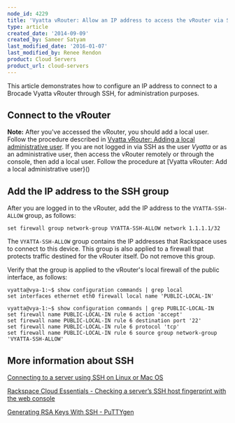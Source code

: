 ```yaml
---
node_id: 4229
title: 'Vyatta vRouter: Allow an IP address to access the vRouter via SSH'
type: article
created_date: '2014-09-09'
created_by: Sameer Satyam
last_modified_date: '2016-01-07'
last_modified_by: Renee Rendon
product: Cloud Servers
product_url: cloud-servers
---
```


This article demonstrates how to configure an IP address to connect to a Brocade Vyatta vRouter through SSH, for administration purposes.

## Connect to the vRouter

**Note:** After you've accessed the vRouter, you should add a local user. Follow the procedure described in [Vyatta vRouter: Adding a local administrative user](/how-to/vyatta-vrouter-add-a-local-administrative-user). If you are not logged in via SSH as the user *Vyatta* or as an administrative user, then access the vRouter remotely or through the console, then add a local user. Follow the procedure at [Vyatta vRouter: Add a local administrative user}()


## Add the IP address to the SSH group

After you are logged in to the vRouter, add the IP address to the <code>VYATTA-SSH-ALLOW</code> group, as follows:

    set firewall group network-group VYATTA-SSH-ALLOW network 1.1.1.1/32

The <code>VYATTA-SSH-ALLOW</code> group contains the IP addresses that Rackspace uses to connect to this device. This group is also applied to a firewall that protects traffic destined for the vRouter itself. Do not remove this group.

Verify that the group is applied to the vRouter's local firewall of the public interface, as follows:

    vyatta@vya-1:~$ show configuration commands | grep local
	set interfaces ethernet eth0 firewall local name 'PUBLIC-LOCAL-IN'

    vyatta@vya-1:~$ show configuration commands | grep PUBLIC-LOCAL-IN
	set firewall name PUBLIC-LOCAL-IN rule 6 action 'accept'
	set firewall name PUBLIC-LOCAL-IN rule 6 destination port '22'
	set firewall name PUBLIC-LOCAL-IN rule 6 protocol 'tcp'
	set firewall name PUBLIC-LOCAL-IN rule 6 source group network-group 'VYATTA-SSH-ALLOW'

## More information about SSH

[Connecting to a server using SSH on Linux or Mac OS](/how-to/connecting-to-a-server-using-ssh-on-linux-or-mac-os)

[Rackspace Cloud Essentials - Checking a server&rsquo;s SSH host fingerprint with the web console](/how-to/rackspace-cloud-essentials-checking-a-server-s-ssh-host-fingerprint-with-the-web-console)

[Generating RSA Keys With SSH - PuTTYgen](/how-to/generating-rsa-keys-with-ssh-puttygen)

<p>&nbsp;</p>
